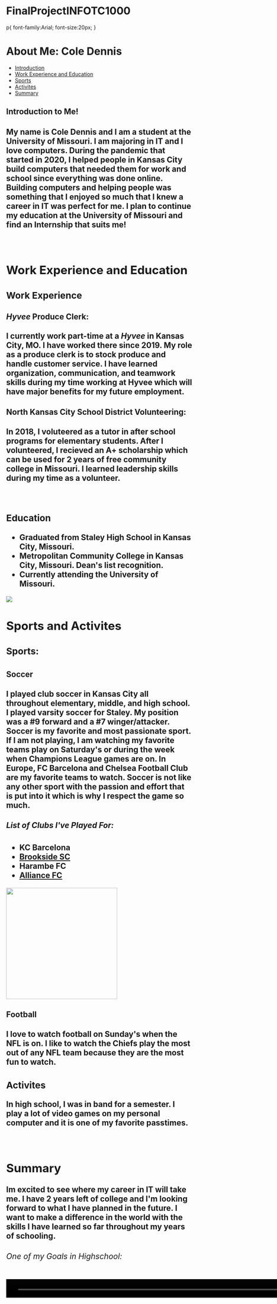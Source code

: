 # FinalProjectINFOTC1000
<!DOCTYPE html>
<html>
  <head>
    <title>About Me!</title>
  </head>
  
  <body>
    p{
    font-family:Arial;
    font-size:20px;
    }
    <h1>About Me: Cole Dennis</h1>
    <nav>
      <ul>
        <li><a href="#introduction">Introduction</a></li>
        <li><a href="#work">Work Experience and Education</a></li>
        <li><a href="#sports">Sports</a></li>
        <li><a href="#activities">Activites</a></li>
        <li><a href="#summary">Summary</a></li>
       </ul>
     </nav>
     <div id="introduction">
          <h2>Introduction to Me!<h2>
          <p>My name is Cole Dennis and I am a student at the University of Missouri. I am majoring in IT and I love computers. During the pandemic that started in 2020, I helped people in Kansas City build computers that needed them for work and school since everything was done online. Building computers and helping people was something that I enjoyed so much that I knew a career in IT was perfect for me. I plan to continue my education at the University of Missouri and find an Internship that suits me!</p>
          <br />
     <div id="work">
          <h2>Work Experience and Education</h2>
          <h3>Work Experience</h3>
          <h4><em>Hyvee</em> Produce Clerk:</h4>
          <p>I currently work part-time at a <em>Hyvee</em> in Kansas City, MO. I have worked there since 2019. My role as a produce clerk is to stock produce and handle customer service. I have learned organization, communication, and teamwork skills during my time working at Hyvee which will have major benefits for my future employment.</p>
          <h4>North Kansas City School District Volunteering:</h4>
          <p>In 2018, I voluteered as a tutor in after school programs for elementary students. After I volunteered, I recieved an A+ scholarship which can be used for 2 years of free community college in Missouri. I learned leadership skills during my time as a volunteer.</p>
          <br />
          <h3>Education</h3>
          <ul>
            <li>Graduated from Staley High School in Kansas City, Missouri.</li>
            <li>Metropolitan Community College in Kansas City, Missouri. Dean's list recognition.</li>
            <li>Currently attending the University of Missouri.</li>
          </ul>
          <img src="https://hosting.photobucket.com/images/i/ColeD18/IMG_2117.PNG?width=285&height=175&crop=fill" />
          <br />
      <div id="sports">
          <h2>Sports and Activites</h2>
          <h3>Sports:<h3>
            <h4>Soccer</h4>
            <p>I played club soccer in Kansas City all throughout elementary, middle, and high school. I played varsity soccer for Staley. My position was a <b>#9</b> forward and a <b>#7</b> winger/attacker. Soccer is my favorite and most passionate sport. If I am not playing, I am watching my favorite teams play on Saturday's or during the week when Champions League games are on. In Europe, FC Barcelona and Chelsea Football Club are my favorite teams to watch. Soccer is not like any other sport with the passion and effort that is put into it which is why I respect the game so much.</p>
            <h5>List of Clubs I've Played For:</h5>
            <ul>
              <li>KC Barcelona</li>
              <li><a href="https://www.sportingbrookside.org/">Brookside SC</a></li>
              <li>Harambe FC</li>
              <li><a href="http://alliancefc.soccershift.com/">Alliance FC</a></li>
            </ul>
            <img src="https://hosting.photobucket.com/images/i/ColeD18/YDXT4195.JPG" width=300 height4100 />
            <h4>Football</h4>
            <p>I love to watch football on Sunday's when the NFL is on. I like to watch the Chiefs play the most out of any NFL team because they are the most fun to watch.</p>
            <div id="activites">
            <h3>Activites</h3>
            <p>In high school, I was in band for a semester. I play a lot of video games on my personal computer and it is one of my favorite passtimes.</p>
        <br />
    <div id="summary">
          <h2>Summary</h2>
          <p>Im excited to see where my career in IT will take me. I have 2 years left of college and I'm looking forward to what I have planned in the future. I want to make a difference in the world with the skills I have learned so far throughout my years of schooling.</p>
          <h6>One of my Goals in Highschool:</h6>
          <video src="https://user-images.githubusercontent.com/89539508/138529205-2792a968-8648-4f2f-a044-bf00fd2cf5c8.mp4" width=2100 height=50 />
</body>
</html>
